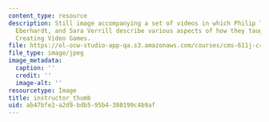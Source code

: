 ```yaml
---
content_type: resource
description: Still image accompanying a set of videos in which Philip Tan, Richard
  Eberhardt, and Sara Verrill describe various aspects of how they taught CMS.611J
  Creating Video Games.
file: https://ol-ocw-studio-app-qa.s3.amazonaws.com/courses/cms-611j-creating-video-games-fall-2014/ab47bfe2a2d9bdb595b4380199c4b9af_instructor_thumb.jpg
file_type: image/jpeg
image_metadata:
  caption: ''
  credit: ''
  image-alt: ''
resourcetype: Image
title: instructor_thumb
uid: ab47bfe2-a2d9-bdb5-95b4-380199c4b9af
---
```

